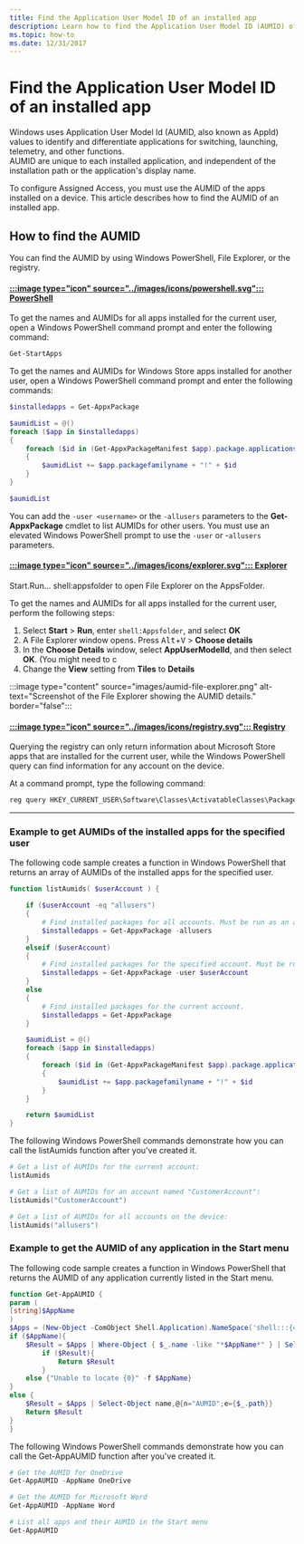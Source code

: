 ```yaml
---
title: Find the Application User Model ID of an installed app
description: Learn how to find the Application User Model ID (AUMID) of the appications installed on a Windows device.
ms.topic: how-to
ms.date: 12/31/2017
---
```


# Find the Application User Model ID of an installed app

Windows uses Application User Model Id (AUMID, also known as AppId) values to identify and differentiate applications for switching, launching, telemetry, and other functions.\
AUMID are unique to each installed application, and independent of the installation path or the application's display name.

To configure Assigned Access, you must use the AUMID of the apps installed on a device. This article describes how to find the AUMID of an installed app.

## How to find the AUMID

You can find the AUMID by using Windows PowerShell, File Explorer, or the registry.

#### [:::image type="icon" source="../images/icons/powershell.svg"::: **PowerShell**](#tab/ps)

To get the names and AUMIDs for all apps installed for the current user, open a Windows PowerShell command prompt and enter the following command:

```powershell
Get-StartApps
```

To get the names and AUMIDs for Windows Store apps installed for another user, open a Windows PowerShell command prompt and enter the following commands:

```powershell
$installedapps = Get-AppxPackage

$aumidList = @()
foreach ($app in $installedapps)
{
    foreach ($id in (Get-AppxPackageManifest $app).package.applications.application.id)
    {
        $aumidList += $app.packagefamilyname + "!" + $id
    }
}

$aumidList
```

You can add the `-user <username>` or the `-allusers` parameters to the **Get-AppxPackage** cmdlet to list AUMIDs for other users. You must use an elevated Windows PowerShell prompt to use the `-user` or -`allusers` parameters.

<!-- new

In PowerShell Get-StartApps will list the AUMID values for apps that appear in the start menu (those that are hidden don't appear).

```powershell
$apps = Get-AppxPackage *calc* # remove param to see *all*
foreach ($app in $apps) {
    $man = Get-AppxPackageManifest $app
    $appIds = $man.Package.Applications.Application.Id
    foreach ($id in $appIds) {
        "$($app.PackageFamilyName)!$id"
    }
}
```

Powershell to display the AppId for the calc application (a packaged UWP App).

```powershell
$apps = Get-AppxPackage *calc* # remove param to see *all*
foreach ($app in $apps) {
    $man = Get-AppxPackageManifest $app
    $appIds = $man.Package.Applications.Application.Id
    foreach ($id in $appIds) {
        "$($app.PackageFamilyName)!$id"
    }
}
```
-->

#### [:::image type="icon" source="../images/icons/explorer.svg"::: **Explorer**](#tab/explorer)

Start.Run… shell:appsfolder to open File Explorer on the AppsFolder.

To get the names and AUMIDs for all apps installed for the current user, perform the following steps:

1. Select **Start** > **Run**, enter `shell:Appsfolder`, and select **OK**
1. A File Explorer window opens. Press <kbd>Alt</kbd>+<kbd>V</kbd> > **Choose details**
1. In the **Choose Details** window, select **AppUserModelId**, and then select **OK**. (You might need to c
1. Change the **View** setting from **Tiles** to **Details**

:::image type="content" source="images/aumid-file-explorer.png" alt-text="Screenshot of the File Explorer showing the AUMID details." border="false":::

#### [:::image type="icon" source="../images/icons/registry.svg"::: **Registry**](#tab/registry)

Querying the registry can only return information about Microsoft Store apps that are installed for the current user, while the Windows PowerShell query can find information for any account on the device.

At a command prompt, type the following command:

```cmd
reg query HKEY_CURRENT_USER\Software\Classes\ActivatableClasses\Package /s /f AppUserModelID | find "REG_SZ"
```

---

### Example to get AUMIDs of the installed apps for the specified user

The following code sample creates a function in Windows PowerShell that returns an array of AUMIDs of the installed apps for the specified user.

```powershell
function listAumids( $userAccount ) {

    if ($userAccount -eq "allusers")
    {
        # Find installed packages for all accounts. Must be run as an administrator in order to use this option.
        $installedapps = Get-AppxPackage -allusers
    }
    elseif ($userAccount)
    {
        # Find installed packages for the specified account. Must be run as an administrator in order to use this option.
        $installedapps = Get-AppxPackage -user $userAccount
    }
    else
    {
        # Find installed packages for the current account.
        $installedapps = Get-AppxPackage
    }

    $aumidList = @()
    foreach ($app in $installedapps)
    {
        foreach ($id in (Get-AppxPackageManifest $app).package.applications.application.id)
        {
            $aumidList += $app.packagefamilyname + "!" + $id
        }
    }

    return $aumidList
}
```

The following Windows PowerShell commands demonstrate how you can call the listAumids function after you've created it.

```powershell
# Get a list of AUMIDs for the current account:
listAumids

# Get a list of AUMIDs for an account named "CustomerAccount":
listAumids("CustomerAccount")

# Get a list of AUMIDs for all accounts on the device:
listAumids("allusers")
```

### Example to get the AUMID of any application in the Start menu

The following code sample creates a function in Windows PowerShell that returns the AUMID of any application currently listed in the Start menu.

```powershell
function Get-AppAUMID {
param (
[string]$AppName
)
$Apps = (New-Object -ComObject Shell.Application).NameSpace('shell:::{4234d49b-0245-4df3-b780-3893943456e1}').Items()
if ($AppName){
    $Result = $Apps | Where-Object { $_.name -like "*$AppName*" } | Select-Object name,@{n="AUMID";e={$_.path}}
        if ($Result){
            Return $Result
        }
    else {"Unable to locate {0}" -f $AppName}
}
else {
    $Result = $Apps | Select-Object name,@{n="AUMID";e={$_.path}}
    Return $Result
}
}
```

The following Windows PowerShell commands demonstrate how you can call the Get-AppAUMID function after you've created it.

```powershell
# Get the AUMID for OneDrive
Get-AppAUMID -AppName OneDrive

# Get the AUMID for Microsoft Word
Get-AppAUMID -AppName Word

# List all apps and their AUMID in the Start menu
Get-AppAUMID
```
